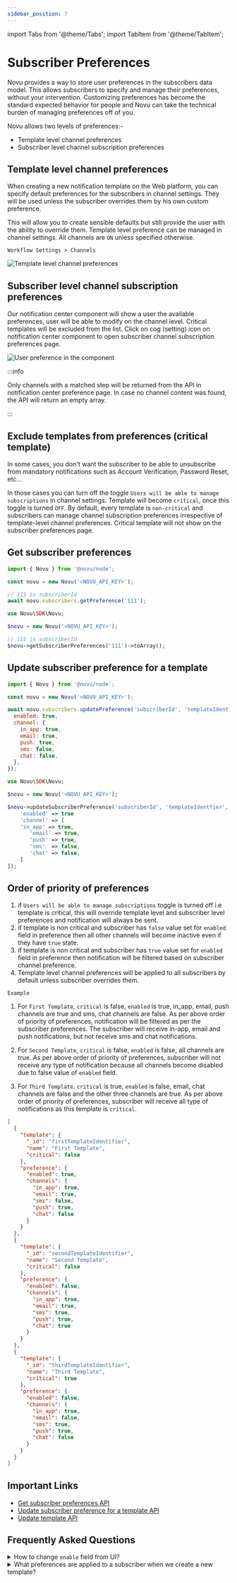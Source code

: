 ```yaml
---
sidebar_position: 7
---
```


import Tabs from '@theme/Tabs';
import TabItem from '@theme/TabItem';

# Subscriber Preferences

Novu provides a way to store user preferences in the subscribers data model.
This allows subscribers to specify and manage their preferences, without your intervention. Customizing preferences has become the standard expected behavior for people and Novu can take the technical burden of managing preferences off of you.

Novu allows two levels of preferences:-

- Template level channel preferences
- Subscriber level channel subscription preferences

## Template level channel preferences

When creating a new notification template on the Web platform, you can specify default preferences for the subscribers in channel settings. They will be used unless the subscriber overrides them by his own custom preference.

This will allow you to create sensible defaults but still provide the user with the ability to override them. Template level preference can be managed in channel settings. All channels are `ON` unless specified otherwise.

`Workflow Settings > Channels`

![Template level channel preferences](/img/platform/preferences/template-level-channel-preferences.png)

## Subscriber level channel subscription preferences

Our notification center component will show a user the available preferences, user will be able to modify on the channel level. Critical templates will be excluded from the list. Click on cog (setting) icon on notification center component to open subscriber channel subscription preferences page.

![User preference in the component](/img/platform/preferences/user-preference.png)

:::info

Only channels with a matched step will be returned from the API in notification center preference page. In case no channel content was found, the API will return an empty array.

:::

## Exclude templates from preferences (critical template)

In some cases, you don't want the subscriber to be able to unsubscribe from mandatory notifications such as Account Verification, Password Reset, etc...

In those cases you can turn off the toggle `Users will be able to manage subscriptions` in channel settings. Template will become `critical`, once this toggle is turned `OFF`. By default, every template is `non-critical` and subscribers can manage channel subscription preferences irrespective of template-level channel preferences. Critical template will not show on the subscriber preferences page.

## Get subscriber preferences

<Tabs groupId="language" queryString>

  <TabItem value="js" label="Node.js">

```javascript
import { Novu } from '@novu/node';

const novu = new Novu('<NOVU_API_KEY>');

// 111 is subscriberId
await novu.subscribers.getPreference('111');
```

  </TabItem>
    <TabItem value="php" label="PHP">

```php
use Novu\SDK\Novu;

$novu = new Novu('<NOVU_API_KEY>');

// 111 is subscriberId
$novu->getSubscriberPreferences('111')->toArray();
```

  </TabItem>
</Tabs>

## Update subscriber preference for a template

<Tabs groupId="language" queryString>

  <TabItem value="js" label="Node.js">

```javascript
import { Novu } from '@novu/node';

const novu = new Novu('<NOVU_API_KEY>');

await novu.subscribers.updatePreference('subscriberId', 'templateIdentfier', {
  enabled: true,
  channel: {
    in_app: true,
    email: true,
    push: true,
    sms: false,
    chat: false,
  },
});
```

  </TabItem>
    <TabItem value="php" label="PHP">

```php
use Novu\SDK\Novu;

$novu = new Novu('<NOVU_API_KEY>');

$novu->updateSubscriberPreference('subscriberId', 'templateIdentfier', [
    'enabled' => true
    'channel' => [
    'in_app' => true,
       'email' => true,
       'push' => true,
       'sms'  => false,
       'chat' => false,
    ]
]);
```

  </TabItem>
</Tabs>

## Order of priority of preferences

1. if `Users will be able to manage subscriptions` toggle is turned off i.e template is critical, this will override template level and subscriber level preferences and notification will always be sent.
2. if template is non critical and subscriber has `false` value set for `enabled` field in preference then all other channels will become inactive even if they have `true` state.
3. if template is non critical and subscriber has `true` value set for `enabled` field in preference then notification will be filtered based on subscriber channel preference.
4. Template level channel preferences will be applied to all subscribers by default unless subscriber overrides them.

`Example`

1. For `First Template`, `critical` is false, `enabled` is true, in_app, email, push channels are true and sms, chat channels are false. As per above order of priority of preferences, notification will be filtered as per the subscriber preferences. The subscriber will receive in-app, email and push notifications, but not receive sms and chat notifications.

2. For `Second Template`, `critical` is false, `enabled` is false, all channels are true. As per above order of priority of preferences, subscriber will not receive any type of notification because all channels become disabled due to false value of `enabled` field.

3. For `Third Template`. `critical` is true, `enabled` is false, email, chat channels are false and the other three channels are true. As per above order of priority of preferences, subscriber will receive all type of notifications as this template is `critical`.

```json title="Subscriber preference example for three templates"
[
  {
    "template": {
      "_id": "firstTemplateIdentifier",
      "name": "First Template",
      "critical": false
    },
    "preference": {
      "enabled": true,
      "channels": {
        "in_app": true,
        "email": true,
        "sms": false,
        "push": true,
        "chat": false
      }
    }
  },
  {
    "template": {
      "_id": "secondTemplateIdentifier",
      "name": "Second Template",
      "critical": false
    },
    "preference": {
      "enabled": false,
      "channels": {
        "in_app": true,
        "email": true,
        "sms": true,
        "push": true,
        "chat": true
      }
    }
  },
  {
    "template": {
      "_id": "thirdTemplateIdentifier",
      "name": "Third Template",
      "critical": true
    },
    "preference": {
      "enabled": false,
      "channels": {
        "in_app": true,
        "email": false,
        "sms": true,
        "push": true,
        "chat": false
      }
    }
  }
]
```

## Important Links

- [Get subscriber preferences API](https://docs.novu.co/api/get-subscriber-preferences/)
- [Update subscriber preference for a template API](https://docs.novu.co/api/update-subscriber-preference/)
- [Update template API](https://docs.novu.co/api/update-notification-template/)

## Frequently Asked Questions

<details>
  <summary>How to change <code>enable</code> field from UI?</summary>
  <p>This field can only be changed using API.</p>
</details>

<details>
  <summary>What preferences are applied to a subscriber when we create a new template?</summary>
  <p>In the case of a new template, the subscriber will inherit all preferences from the template. However, after subsequent preference updates, the subscriber's preferences will not inherit template-level preferences.</p>
</details>
